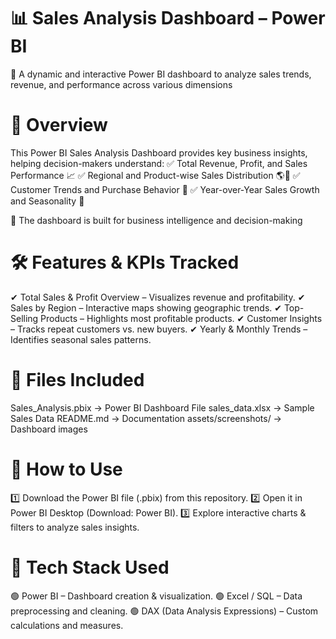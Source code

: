# 📊 Sales Analysis Dashboard – Power BI
🚀 A dynamic and interactive Power BI dashboard to analyze sales trends, revenue, and performance across various dimensions
# 🔹 Overview
This Power BI Sales Analysis Dashboard provides key business insights, helping decision-makers understand:
✅ Total Revenue, Profit, and Sales Performance 📈
✅ Regional and Product-wise Sales Distribution 🌎🛒
✅ Customer Trends and Purchase Behavior 👥
✅ Year-over-Year Sales Growth and Seasonality 📆

📌 The dashboard is built for business intelligence and decision-making
# 🛠️ Features & KPIs Tracked
✔ Total Sales & Profit Overview – Visualizes revenue and profitability.
✔ Sales by Region – Interactive maps showing geographic trends.
✔ Top-Selling Products – Highlights most profitable products.
✔ Customer Insights – Tracks repeat customers vs. new buyers.
✔ Yearly & Monthly Trends – Identifies seasonal sales patterns.
# 📂 Files Included
Sales_Analysis.pbix → Power BI Dashboard File
sales_data.xlsx → Sample Sales Data
README.md → Documentation
assets/screenshots/ → Dashboard images

# 🚀 How to Use
1️⃣ Download the Power BI file (.pbix) from this repository.
2️⃣ Open it in Power BI Desktop (Download: Power BI).
3️⃣ Explore interactive charts & filters to analyze sales insights.

# 📌 Tech Stack Used
🟢 Power BI – Dashboard creation & visualization.
🟢 Excel / SQL – Data preprocessing and cleaning.
🟢 DAX (Data Analysis Expressions) – Custom calculations and measures.
